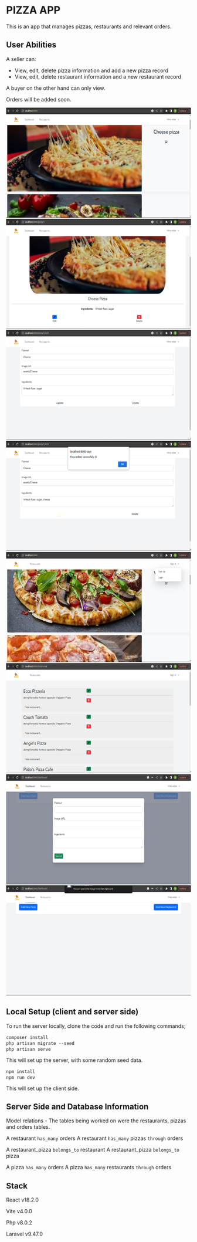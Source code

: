 # PIZZA APP
<!-- Deployed link: https://pizza-project-rails.herokuapp.com -->

This is an app that manages pizzas, restaurants and relevant orders.

## User Abilities

A seller can:

* View, edit, delete pizza information and add a new pizza record
* View, edit, delete restaurant information and a new restaurant record
<!-- * View, edit, delete restaurant_pizza information and add a new record -->

A buyer on the other hand can only view.

Orders will be added soon.

<img src="public/assets/image1.png" alt="screenshot of the app" width='600px' height='300px'>


<img src="public/assets/image2.png" alt="screenshot of the app" width='600px' height='300px'>


<img src="public/assets/image3.png" alt="screenshot of the app" width='600px' height='300px'>


<img src="public/assets/image4.png" alt="screenshot of the app" width='600px' height='300px'>

<img src="public/assets/image5.png" alt="screenshot of the app" width='600px' height='300px'>

<img src="public/assets/image6.png" alt="screenshot of the app" width='600px' height='300px'>

<img src="public/assets/image7.png" alt="screenshot of the app" width='600px' height='300px'>

<img src="public/assets/image8.png" alt="screenshot of the app" width='600px' height='300px'>

## Local Setup (client and server side)
To run the server locally, clone the code and run the following commands;
```
composer install
php artisan migrate --seed
php artisan serve
```
This will set up the server, with some random seed data.

```
npm install
npm run dev
```
This will set up the client side.

## Server Side and Database Information
Model relations - The tables being worked on were the restaurants,
pizzas and orders tables.

A restaurant `has_many` orders
A restaurant `has_many` pizzas `through` orders

A restaurant_pizza `belongs_to` restaurant
A restaurant_pizza `belongs_to` pizza

A pizza `has_many` orders
A pizza `has_many` restaurants `through` orders

## Stack
React v18.2.0

Vite v4.0.0

Php v8.0.2

Laravel v9.47.0


